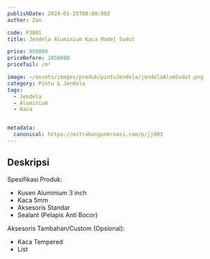 ```yaml
---
publishDate: 2024-01-25T00:00:00Z
author: Zan

code: PJ001
title: Jendela Aluminium Kaca Model Sudut

price: 950000
priceBefore: 1050000
priceTail: /m²

image: ~/assets/images/produk/pintuJendela/jendelaAlumSudut.png
category: Pintu & Jendela
tags:
  - Jendela
  - Aluminium
  - Kaca


metadata:
  canonical: https://mitrabangunkreasi.com/p/jj003
---
```


## Deskripsi

Spesifikasi Produk:
- Kusen Aluminium 3 inch
- Kaca 5mm
- Aksesoris Standar
- Sealant (Pelapis Anti Bocor)

Aksesoris Tambahan/Custom (Opsional):
- Kaca Tempered
- List